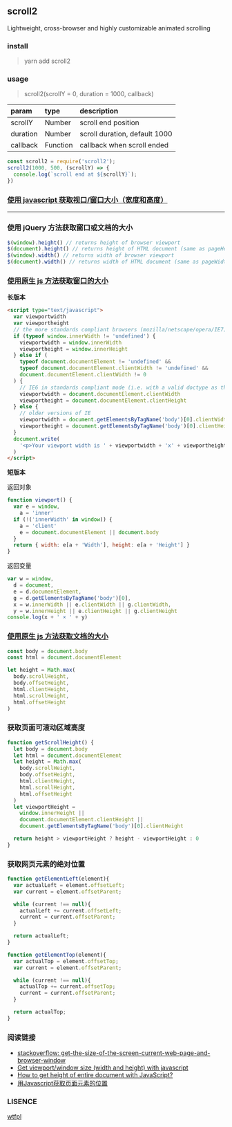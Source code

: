 ## scroll2

Lightweight, cross-browser and highly customizable animated scrolling

### install

>yarn add scroll2

### usage

>scroll2(scrollY = 0, duration = 1000, callback)

|param|type|description|
|:----|:----|:----|
|scrollY|Number|scroll end position|
|duration|Number|scroll duration, default 1000|
|callback|Function|callback when scroll ended|

```js
const scroll2 = require('scroll2');
scroll2(1000, 500, (scrollY) => {
  console.log(`scroll end at ${scrollY}`);
})
```

### [使用 javascript 获取视口/窗口大小（宽度和高度）](https://andylangton.co.uk/blog/development/get-viewportwindow-size-width-and-height-javascript)

----

### 使用 jQuery 方法获取窗口或文档的大小

```js
$(window).height() // returns height of browser viewport
$(document).height() // returns height of HTML document (same as pageHeight in screenshot)
$(window).width() // returns width of browser viewport
$(document).width() // returns width of HTML document (same as pageWidth in screenshot)
```

### [使用原生 js 方法获取窗口的大小](http://andylangton.co.uk/articles/javascript/get-viewport-size-javascript/)

**长版本**

```html
<script type="text/javascript">
  var viewportwidth
  var viewportheight
  // the more standards compliant browsers (mozilla/netscape/opera/IE7) use window.innerWidth and window.innerHeight
  if (typeof window.innerWidth != 'undefined') {
    viewportwidth = window.innerWidth
    viewportheight = window.innerHeight
  } else if (
    typeof document.documentElement != 'undefined' &&
    typeof document.documentElement.clientWidth != 'undefined' &&
    document.documentElement.clientWidth != 0
  ) {
    // IE6 in standards compliant mode (i.e. with a valid doctype as the first line in the document)
    viewportwidth = document.documentElement.clientWidth
    viewportheight = document.documentElement.clientHeight
  } else {
    // older versions of IE
    viewportwidth = document.getElementsByTagName('body')[0].clientWidth
    viewportheight = document.getElementsByTagName('body')[0].clientHeight
  }
  document.write(
    '<p>Your viewport width is ' + viewportwidth + 'x' + viewportheight + '</p>'
  )
</script>
```

**短版本**

返回对象

```js
function viewport() {
  var e = window,
    a = 'inner'
  if (!('innerWidth' in window)) {
    a = 'client'
    e = document.documentElement || document.body
  }
  return { width: e[a + 'Width'], height: e[a + 'Height'] }
}
```

返回变量

```js
var w = window,
  d = document,
  e = d.documentElement,
  g = d.getElementsByTagName('body')[0],
  x = w.innerWidth || e.clientWidth || g.clientWidth,
  y = w.innerHeight || e.clientHeight || g.clientHeight
console.log(x + ' × ' + y)
```

### [使用原生 js 方法获取文档的大小](http://andylangton.co.uk/articles/javascript/get-viewport-size-javascript/)

```js
const body = document.body
const html = document.documentElement

let height = Math.max(
  body.scrollHeight,
  body.offsetHeight,
  html.clientHeight,
  html.scrollHeight,
  html.offsetHeight
)
```

### 获取页面可滚动区域高度

```js
function getScrollHeight() {
  let body = document.body
  let html = document.documentElement
  let height = Math.max(
    body.scrollHeight,
    body.offsetHeight,
    html.clientHeight,
    html.scrollHeight,
    html.offsetHeight
  )
  let viewportHeight =
    window.innerHeight ||
    document.documentElement.clientHeight ||
    document.getElementsByTagName('body')[0].clientHeight

  return height > viewportHeight ? height - viewportHeight : 0
}
```

### 获取网页元素的绝对位置

```js
function getElementLeft(element){
  var actualLeft = element.offsetLeft;
  var current = element.offsetParent;

  while (current !== null){
    actualLeft += current.offsetLeft;
    current = current.offsetParent;
  }

  return actualLeft;
}

function getElementTop(element){
  var actualTop = element.offsetTop;
  var current = element.offsetParent;

  while (current !== null){
    actualTop += current.offsetTop;
    current = current.offsetParent;
  }

  return actualTop;
}
```


### 阅读链接

* [stackoverflow: get-the-size-of-the-screen-current-web-page-and-browser-window](https://stackoverflow.com/questions/3437786/get-the-size-of-the-screen-current-web-page-and-browser-window)
* [Get viewport/window size (width and height) with javascript](https://andylangton.co.uk/blog/development/get-viewportwindow-size-width-and-height-javascript)
* [How to get height of entire document with JavaScript?
  ](https://stackoverflow.com/questions/1145850/how-to-get-height-of-entire-document-with-javascript)
* [用Javascript获取页面元素的位置](http://www.ruanyifeng.com/blog/2009/09/find_element_s_position_using_javascript.html)

### LISENCE

[wtfpl](http://www.wtfpl.net/)
